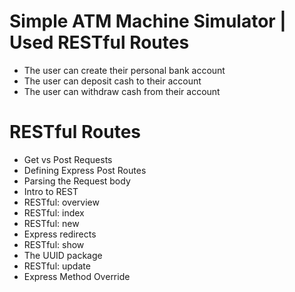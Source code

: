 # Simple ATM Machine Simulator | Used RESTful Routes
- The user can create their personal bank account
- The user can deposit cash to their account
- The user can withdraw cash from their account

# RESTful Routes
- Get vs Post Requests
- Defining Express Post Routes
- Parsing the Request body
- Intro to REST
- RESTful: overview
- RESTful: index
- RESTful: new
- Express redirects
- RESTful: show
- The UUID package
- RESTful: update
- Express Method Override
